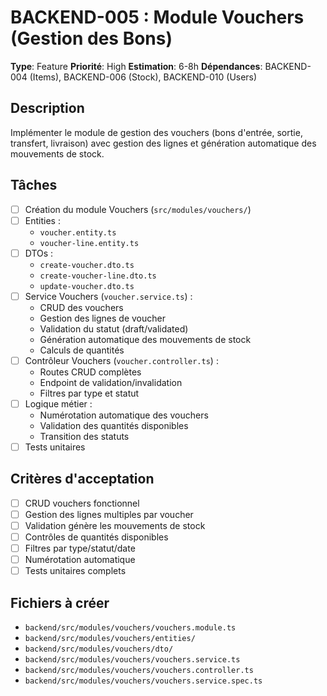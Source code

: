 # BACKEND-005 : Module Vouchers (Gestion des Bons)

**Type**: Feature
**Priorité**: High
**Estimation**: 6-8h
**Dépendances**: BACKEND-004 (Items), BACKEND-006 (Stock), BACKEND-010 (Users)

## Description

Implémenter le module de gestion des vouchers (bons d'entrée, sortie, transfert, livraison) avec gestion des lignes et génération automatique des mouvements de stock.

## Tâches

- [ ] Création du module Vouchers (`src/modules/vouchers/`)
- [ ] Entities :
  - `voucher.entity.ts`
  - `voucher-line.entity.ts`
- [ ] DTOs :
  - `create-voucher.dto.ts`
  - `create-voucher-line.dto.ts`
  - `update-voucher.dto.ts`
- [ ] Service Vouchers (`voucher.service.ts`) :
  - CRUD des vouchers
  - Gestion des lignes de voucher
  - Validation du statut (draft/validated)
  - Génération automatique des mouvements de stock
  - Calculs de quantités
- [ ] Contrôleur Vouchers (`voucher.controller.ts`) :
  - Routes CRUD complètes
  - Endpoint de validation/invalidation
  - Filtres par type et statut
- [ ] Logique métier :
  - Numérotation automatique des vouchers
  - Validation des quantités disponibles
  - Transition des statuts
- [ ] Tests unitaires

## Critères d'acceptation

- [ ] CRUD vouchers fonctionnel
- [ ] Gestion des lignes multiples par voucher
- [ ] Validation génère les mouvements de stock
- [ ] Contrôles de quantités disponibles
- [ ] Filtres par type/statut/date
- [ ] Numérotation automatique
- [ ] Tests unitaires complets

## Fichiers à créer

- `backend/src/modules/vouchers/vouchers.module.ts`
- `backend/src/modules/vouchers/entities/`
- `backend/src/modules/vouchers/dto/`
- `backend/src/modules/vouchers/vouchers.service.ts`
- `backend/src/modules/vouchers/vouchers.controller.ts`
- `backend/src/modules/vouchers/vouchers.service.spec.ts`